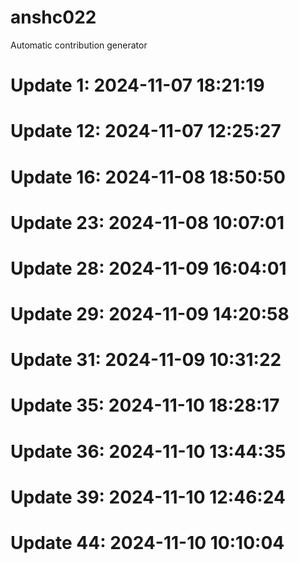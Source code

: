 # anshc022

Automatic contribution generator

# Update 1: 2024-11-07 18:21:19

# Update 12: 2024-11-07 12:25:27

# Update 16: 2024-11-08 18:50:50

# Update 23: 2024-11-08 10:07:01

# Update 28: 2024-11-09 16:04:01

# Update 29: 2024-11-09 14:20:58

# Update 31: 2024-11-09 10:31:22

# Update 35: 2024-11-10 18:28:17

# Update 36: 2024-11-10 13:44:35

# Update 39: 2024-11-10 12:46:24

# Update 44: 2024-11-10 10:10:04
